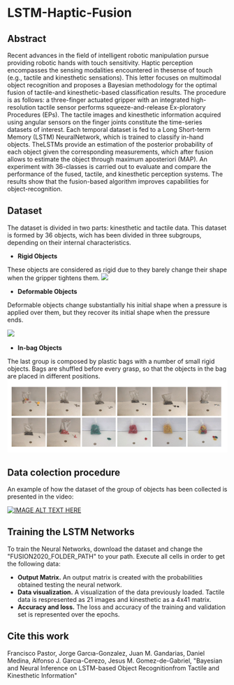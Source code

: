# LSTM-Haptic-Fusion

## Abstract
Recent advances in the field of intelligent robotic manipulation pursue providing  robotic  hands  with  touch  sensitivity.  Haptic  perception  encompasses  the  sensing  modalities  encountered  in  thesense  of  touch  (e.g.,  tactile  and  kinesthetic  sensations).  This letter  focuses  on  multimodal  object  recognition  and  proposes a   Bayesian   methodology   for   the   optimal   fusion   of   tactile-and  kinesthetic-based  classification  results.  The  procedure  is as  follows:  a  three-finger  actuated  gripper  with  an  integrated high-resolution tactile sensor performs squeeze-and-release Ex-ploratory Procedures (EPs). The tactile images and kinesthetic information acquired using angular sensors on the finger joints constitute  the  time-series  datasets  of  interest.  Each  temporal dataset  is  fed  to  a  Long  Short-term  Memory  (LSTM)  NeuralNetwork,  which  is  trained  to  classify  in-hand  objects.  TheLSTMs   provide   an   estimation   of   the   posterior   probability of  each  object  given  the  corresponding  measurements,  which after  fusion  allows  to  estimate  the  object  through  maximum  aposteriori  (MAP).  An  experiment  with  36-classes  is  carried out  to  evaluate  and  compare  the  performance  of  the  fused, tactile,  and  kinesthetic  perception  systems.  The  results  show that the fusion-based algorithm improves capabilities for object-recognition.

## Dataset
The dataset is divided in two parts: kinesthetic and tactile data. This dataset is formed by 36 objects, wich has been divided in three subgroups, depending on their internal characteristics.

* **Rigid Objects**

These objects are considered as rigid due to they barely change their shape when the gripper tightens them.
![](Images/Rigid.png)
* **Deformable Objects**


Deformable objects change substantially his initial shape when a pressure is applied over them, but they recover its initial shape when the pressure ends.

![](Images/Deformable.png)
* **In-bag Objects**

 The last group is composed by plastic bags with a number of small rigid objects. Bags are shuffled before every grasp, so that the objects in the bag are placed in different positions.
![](Images/Inbag.png)

## Data colection procedure
An example of how the dataset of the group of objects has been collected is presented in the video: 


[![IMAGE ALT TEXT HERE](https://img.youtube.com/vi/P8xuYelStcA/0.jpg)](https://youtu.be/P8xuYelStcA)

## Training the LSTM Networks
To train the Neural Networks, download the dataset and change the "FUSION2020_FOLDER_PATH" to your path. Execute all cells in order to get the following data:

* **Output Matrix.** An output matrix is created with the probabilities obtained testing the neural network.
* **Data visualization.** A visualization of the data previously loaded. Tactile data is respresented as 21 images and  kinesthetic as a 4x41 matrix.
* **Accuracy and loss.** The loss and accuracy of the training  and validation set is represented over the epochs.



## Cite this work

 Francisco Pastor, Jorge Garcıa-Gonzalez, Juan M. Gandarias, Daniel Medina, Alfonso J. Garcıa-Cerezo, Jesus M. Gomez-de-Gabriel, "Bayesian  and  Neural  Inference  on  LSTM-based  Object  Recognitionfrom  Tactile  and  Kinesthetic  Information"
